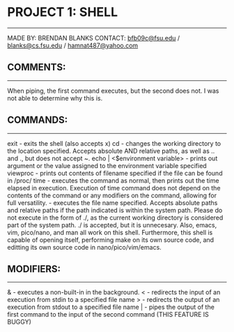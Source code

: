 
# PROJECT 1: SHELL
________________
MADE BY: BRENDAN BLANKS
CONTACT: bfb09c@fsu.edu / blanks@cs.fsu.edu / hamnat487@yahoo.com

## COMMENTS:
_________

When piping, the first command executes, but the second does not. I was 
not able to determine why this is.

## COMMANDS:
_________

exit - exits the shell (also accepts x)
cd <path> - changes the working directory to the location specified.
	Accepts absolute AND relative paths, as well as .. and ., but
	does not accept ~.
echo <argument> | <$environment variable> - prints out argument or the 
	value assigned to the environment variable specified
viewproc <file name> - prints out contents of filename specified if the 
	file can be found in /proc/
time <command> - executes the command as normal, then prints out the
	time elapsed in execution. Execution of time command does not 
	depend on the contents of the command or any modifiers on the 
	command, allowing for full versatility.
<non-built-in> - executes the file name specified. Accepts absolute 
	paths and relative paths if the path indicated is within the 
	system path. Please do not execute in the form of ./<filename>, 
	as the current working directory is considered part of the 
	system path. ./<filename> is accepted, but it is unnecesary.
	Also, emacs, vim, pico/nano, and man all work on this shell.
	Furthermore, this shell is capable of opening itself, performing 
	make on its own source code, and editting its own source code in 
	nano/pico/vim/emacs.

## MODIFIERS:
__________

<non-built-in> & - executes a non-built-in in the background. 
<non-built-in> < <file name> - redirects the input of an execution from 
	stdin to a specified file name
<non-built-in> > <file name> - redirects the output of an execution from 
	stdout to a specified file name
<non-built-in> | <non-built-in> - pipes the output of the first command 
	to the input of the second command (THIS FEATURE IS BUGGY)
